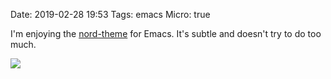 Date: 2019-02-28 19:53
Tags: emacs
Micro: true

I'm enjoying the
[nord-theme](https://github.com/arcticicestudio/nord-emacs) for
Emacs. It's subtle and doesn't try to do too much.

![](/_img/2019/2019-02-28-nord-theme.png)
